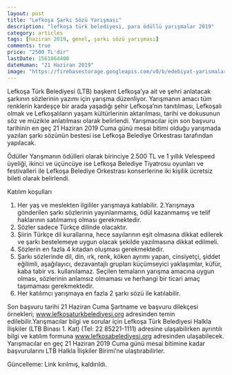 ```yaml
---
layout: post
title: "Lefkoşa Şarkı Sözü Yarışması"
description: "lefkoşa türk belediyesi, para ödüllü yarışmalar 2019"
category: articles
tags: [haziran 2019, genel, şarkı sözü yarışması]
comments: true
price: "2500 TL'dir"
lastDate: 1561064400
dateHuman: "21 Haziran 2019"
image: "https://firebasestorage.googleapis.com/v0/b/edebiyat-yarismalari.appspot.com/o/lefkosa-sarki-sozu-yazma-yarismasi.png?alt=media&token=3d363068-2b1d-452c-90f1-35bf072b8b61"
---
```


Lefkoşa Türk Belediyesi (LTB) başkent Lefkoşa’ya ait ve şehri anlatacak şarkının sözlerinin yazımı için yarışma düzenliyor.
Yarışmanın amacı tüm renklerin kardeşçe bir arada yaşadığı şehir Lefkoşa’nın tanıtılması, Lefkoşalı olmak ve Lefkoşalıların yaşam kültürlerinin aktarılması, tarihi ve dokusunun söz ve müzikle anlatılması olarak belirlendi.
Yarışmacılar için son başvuru tarihinin en geç 21 Haziran 2019 Cuma günü mesai bitimi olduğu yarışmada yazılan şarkı sözünün bestesi ise Lefkoşa Belediye Orkestrası tarafından yapılacak.

Ödüller
Yarışmanın ödülleri olarak birinciye 2.500 TL ve 1 yıllık Velespeed üyeliği, ikinci ve üçüncüye ise Lefkoşa Belediye Tiyatrosu oyunları ve festivalleri ile Lefkoşa Belediye Orkestrası konserlerine iki kişilik ücretsiz bileti olarak belirlendi.

Katılım koşulları
1. Her yaş ve meslekten ilgililer yarışmaya katılabilir.
2.Yarışmaya gönderilen şarkı sözlerinin yayınlanmamış, ödül kazanmamış ve telif haklarının satılmamış olması gerekmektedir.
3. Sözler sadece Türkçe dilinde olacaktır.
4. Şiirin Türkçe dil kurallarına, hece sayılarının eşit olmasına dikkat edilerek ve şarkı bestelemeye uygun olacak şekilde yazılmasına dikkat edilmeli.
5. Sözlerin en fazla 4 kıtadan oluşması gerekmektedir.
6. Şarkı sözlerinde dil, din, ırk, renk, köken ayrımı yapan, cinsiyetçi, şiddet eğilimli, aşağılayıcı, dezavantajlı grupları küçümseyici yaklaşımlar, küfür, kaba tabir vs. kullanılamaz. Seçilen temaların yarışma amacına uygun olması, sözlerinin anlamsız olmaması ve herhangi bir ticari amaç taşımaması gerekmektedir.
7. Her katılımcı yarışmaya en fazla 2 şarkı sözü ile katılabilir.

Son başvuru tarihi 21 Haziran Cuma
Şartname ve başvuru dilekçesi örnekleri; www.lefkosaturkbelediyesi.org adresinden temin edilebilir.Yarışmacılar bilgi ve sorular için Lefkoşa Türk Belediyesi Halkla İlişkiler (LTB Binası 1. Kat) (Tel: 22 85221-1111) adresine ulaşabilirken ayrıntılı bilgi ve katılım formuna www.lefkosabelediyesi.org adresinden ulaşabilecek. Yarışmacılar en geç 21 Haziran 2019 Cuma günü mesai bitimine kadar başvurularını LTB Halkla İlişkiler Birimi’ne ulaştırabilirler.

Güncelleme: Link kırılmış, kaldırıldı.